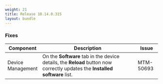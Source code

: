 ```yaml
---
weight: 21
title: Release 10.14.0.315
layout: bundle
---
```


<!--10.14.0.301 - 10.14.0.315-->

### Fixes

<div><table ><colgroup>
<col style="width: 15%;"><col style="width: 70%;"><col style="width: 15%;"></colgroup>
<thead><tr>
<th>
Component</th>
<th>
Description</th>
<th>
Issue</th>
</tr>
</thead><tbody>

<tr>
<td>Device Management</td>
<td>On the <b>Software</b> tab in the device details, the <b>Reload</b> button now correctly updates the <b>Installed software</b> list. </td>
<td>MTM-50693</td>
</tr>

</tbody></table></div>

